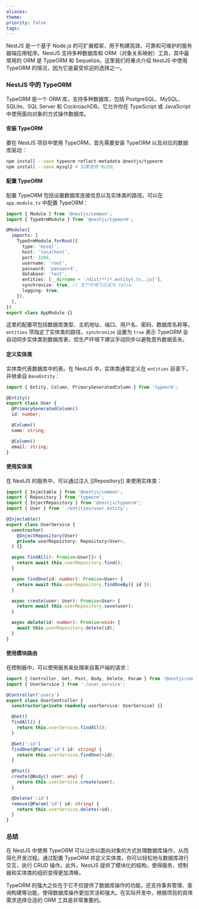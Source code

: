 ```yaml
---
aliases: 
theme: 
priority: false
tags:
---
```

NestJS 是一个基于 Node.js 的可扩展框架，用于构建高效、可靠和可维护的服务器端应用程序。NestJS 支持多种数据库和 ORM（对象关系映射）工具，其中最常用的 ORM 是 TypeORM 和 Sequelize。这里我们将重点介绍 NestJS 中使用 TypeORM 的情况，因为它是最受欢迎的选择之一。

### NestJS 中的 TypeORM

TypeORM 是一个 ORM 库，支持多种数据库，包括 PostgreSQL、MySQL、SQLite、SQL Server 和 CockroachDB。它允许你在 TypeScript 或 JavaScript 中使用面向对象的方式操作数据库。

#### 安装 TypeORM

要在 NestJS 项目中使用 TypeORM，首先需要安装 TypeORM 以及对应的数据库驱动：

```bash
npm install --save typeorm reflect-metadata @nestjs/typeorm
npm install --save mysql2 # 如果使用 MySQL
```

#### 配置 TypeORM

配置 TypeORM 包括设置数据库连接信息以及实体类的路径。可以在 `app.module.ts` 中配置 TypeORM：

```typescript
import { Module } from '@nestjs/common';
import { TypeOrmModule } from '@nestjs/typeorm';

@Module({
  imports: [
    TypeOrmModule.forRoot({
      type: 'mysql',
      host: 'localhost',
      port: 3306,
      username: 'root',
      password: 'password',
      database: 'test',
      entities: [__dirname + '/dist/**/*.entity{.ts,.js}'],
      synchronize: true, // 生产环境下应设为 false
      logging: true,
    }),
  ],
})
export class AppModule {}
```

这里的配置项包括数据库类型、主机地址、端口、用户名、密码、数据库名称等。`entities` 项指定了实体类的路径，`synchronize` 设置为 `true` 表示 TypeORM 会自动同步实体类到数据库表，但生产环境下建议手动同步以避免意外数据丢失。

#### 定义实体类

实体类代表数据库中的表。在 NestJS 中，实体类通常定义在 `entities` 目录下，并继承自 `BaseEntity`：

```typescript
import { Entity, Column, PrimaryGeneratedColumn } from 'typeorm';

@Entity()
export class User {
  @PrimaryGeneratedColumn()
  id: number;

  @Column()
  name: string;

  @Column()
  email: string;
}
```

#### 使用实体类

在 NestJS 的服务中，可以通过注入 [[Repository]] 来使用实体类：

```typescript
import { Injectable } from '@nestjs/common';
import { Repository } from 'typeorm';
import { InjectRepository } from '@nestjs/typeorm';
import { User } from './entities/user.entity';

@Injectable()
export class UserService {
  constructor(
    @InjectRepository(User)
    private userRepository: Repository<User>,
  ) {}

  async findAll(): Promise<User[]> {
    return await this.userRepository.find();
  }

  async findOne(id: number): Promise<User> {
    return await this.userRepository.findOneBy({ id });
  }

  async create(user: User): Promise<User> {
    return await this.userRepository.save(user);
  }

  async delete(id: number): Promise<void> {
    await this.userRepository.delete(id);
  }
}
```

#### 使用模块路由

在控制器中，可以使用服务来处理来自客户端的请求：

```typescript
import { Controller, Get, Post, Body, Delete, Param } from '@nestjs/common';
import { UserService } from './user.service';

@Controller('users')
export class UserController {
  constructor(private readonly userService: UserService) {}

  @Get()
  findAll() {
    return this.userService.findAll();
  }

  @Get(':id')
  findOne(@Param('id') id: string) {
    return this.userService.findOne(+id);
  }

  @Post()
  create(@Body() user: any) {
    return this.userService.create(user);
  }

  @Delete(':id')
  remove(@Param('id') id: string) {
    return this.userService.delete(+id);
  }
}
```

### 总结

在 NestJS 中使用 TypeORM 可以让你以面向对象的方式处理数据库操作，从而简化开发过程。通过配置 TypeORM 并定义实体类，你可以轻松地与数据库进行交互，执行 CRUD 操作。此外，NestJS 提供了模块化的结构，使得服务、控制器和实体类的组织变得更加清晰。

TypeORM 的强大之处在于它不仅提供了数据库操作的功能，还支持事务管理、查询构建等功能，使得数据库操作更加灵活和强大。在实际开发中，根据项目的具体需求选择合适的 ORM 工具是非常重要的。